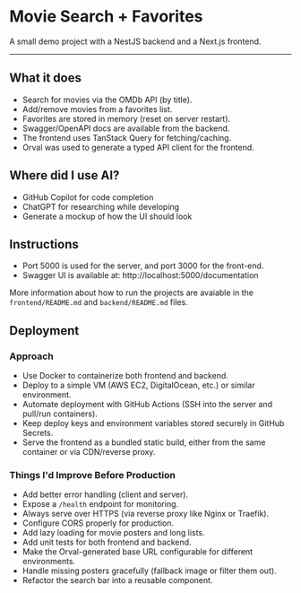 # Movie Search + Favorites

A small demo project with a NestJS backend and a Next.js frontend.

---

## What it does

- Search for movies via the OMDb API (by title).
- Add/remove movies from a favorites list.
- Favorites are stored in memory (reset on server restart).
- Swagger/OpenAPI docs are available from the backend.
- The frontend uses TanStack Query for fetching/caching.
- Orval was used to generate a typed API client for the frontend.

## Where did I use AI?

- GitHub Copilot for code completion
- ChatGPT for researching while developing
- Generate a mockup of how the UI should look

## Instructions

- Port 5000 is used for the server, and port 3000 for the front-end.
- Swagger UI is available at: http://localhost:5000/documentation

More information about how to run the projects are avaiable in the `frontend/README.md` and `backend/README.md` files.

## Deployment

### Approach

- Use Docker to containerize both frontend and backend.
- Deploy to a simple VM (AWS EC2, DigitalOcean, etc.) or similar environment.
- Automate deployment with GitHub Actions (SSH into the server and pull/run containers).
- Keep deploy keys and environment variables stored securely in GitHub Secrets.
- Serve the frontend as a bundled static build, either from the same container or via CDN/reverse proxy.

### Things I'd Improve Before Production

- Add better error handling (client and server).
- Expose a `/health` endpoint for monitoring.
- Always serve over HTTPS (via reverse proxy like Nginx or Traefik).
- Configure CORS properly for production.
- Add lazy loading for movie posters and long lists.
- Add unit tests for both frontend and backend.
- Make the Orval-generated base URL configurable for different environments.
- Handle missing posters gracefully (fallback image or filter them out).
- Refactor the search bar into a reusable component.

